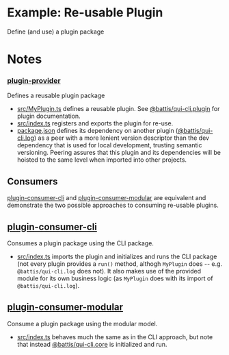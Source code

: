 # Example: Re-usable Plugin

Define (and use) a plugin package

# Notes

### [plugin-provider](./plugin-provider/)

Defines a reusable plugin package

- [src/MyPlugin.ts](./plugin-provider/src/MyPlugin.ts) defines a reusable plugin. See [@battis/qui-cli.plugin](../../packages/plugin/README.md#usage) for plugin documentation.
- [src/index.ts](./plugin-provider/src/index.ts) registers and exports the plugin for re-use.
- [package.json](./plugin-provider/package.json) defines its dependency on another plugin ([@battis/qui-cli.log](../../packages/log/)) as a peer with a more lenient version descriptor than the dev dependency that is used for local development, trusting semantic versioning. Peering assures that this plugin and its dependencies will be hoisted to the same level when imported into other projects.

## Consumers

[plugin-consumer-cli](./plugin-consumer-cli/) and [plugin-consumer-modular](./plugin-consumer-modular/) are equivalent and demonstrate the two possible approaches to consuming re-usable plugins.

## [plugin-consumer-cli](./plugin-consumer-cli/)

Consumes a plugin package using the CLI package.

- [src/index.ts](./plugin-consumer-cli/src/index.ts) imports the plugin and initializes and runs the CLI package (not every plugin provides a `run()` method, althogh `MyPlugin` does -- e.g. `@battis/qui-cli.log` does not). It also makes use of the provided module for its own business logic (as `MyPlugin` does with its import of `@battis/qui-cli.log`).

## [plugin-consumer-modular](./plugin-consumer-modular/)

Consume a plugin package using the modular model.

- [src/index.ts](./plugin-consumer-modular/src/index.ts) behaves much the same as in the CLI approach, but note that instead [@battis/qui-cli.core](../../packages/core/) is initialized and run.
